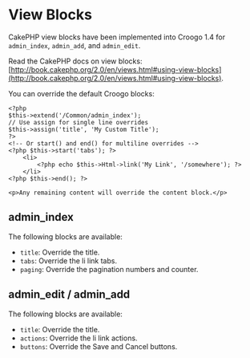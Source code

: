 # View Blocks

CakePHP view blocks have been implemented into Croogo 1.4 for `admin_index`,
`admin_add`, and `admin_edit`.

Read the CakePHP docs on view blocks:
[http://book.cakephp.org/2.0/en/views.html#using-view-blocks](http://book.cakephp.org/2.0/en/views.html#using-view-blocks).

You can override the default Croogo blocks:

    <?php
    $this->extend('/Common/admin_index');
    // Use assign for single line overrides
    $this->assign('title', 'My Custom Title');
    ?>
    <!-- Or start() and end() for multiline overrides -->
    <?php $this->start('tabs'); ?>
        <li>
            <?php echo $this->Html->link('My Link', '/somewhere'); ?>
        </li>
    <?php $this->end(); ?>

    <p>Any remaining content will override the content block.</p>

## admin\_index

The following blocks are available:

* `title`: Override the title.
* `tabs`: Override the li link tabs.
* `paging`: Override the pagination numbers and counter.

## admin\_edit / admin\_add

The following blocks are available:

* `title`: Override the title.
* `actions`: Override the li link actions.
* `buttons`: Override the Save and Cancel buttons.